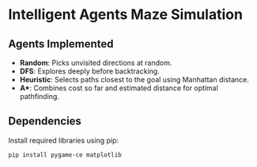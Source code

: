 # Intelligent Agents Maze Simulation

## Agents Implemented
- **Random**: Picks unvisited directions at random.
- **DFS**: Explores deeply before backtracking.
- **Heuristic**: Selects paths closest to the goal using Manhattan distance.
- **A\***: Combines cost so far and estimated distance for optimal pathfinding.

## Dependencies

Install required libraries using pip:

```bash
pip install pygame-ce matplotlib
